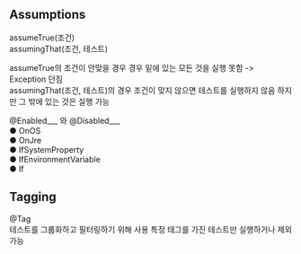 ## Assumptions

assumeTrue(조건)  
assumingThat(조건, 테스트)  

assumeTrue의 조건이 안맞을 경우 경우 밑에 있는 모든 것을 실행 못함 -> Exception 던짐  
assumingThat(조건, 테스트)의 경우 조건이 맞지 않으면 테스트를 실행하지 않음 하지만 그 밖에 있는 것은 실행 가능  

@Enabled___ 와 @Disabled___  
● OnOS  
● OnJre  
● IfSystemProperty  
● IfEnvironmentVariable   
● If  

## Tagging
@Tag  
테스트를 그룹화하고 필터링하기 위해 사용
특정 태그를 가진 테스트만 실행하거나 제외 가능

